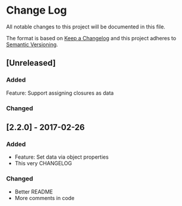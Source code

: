 # Change Log
All notable changes to this project will be documented in this file.

The format is based on [Keep a Changelog](http://keepachangelog.com/)
and this project adheres to [Semantic Versioning](http://semver.org/).

## [Unreleased]
### Added
Feature: Support assigning closures as data
### Changed

## [2.2.0] - 2017-02-26
### Added
- Feature: Set data via object properties
- This very CHANGELOG

### Changed
- Better README
- More comments in code
